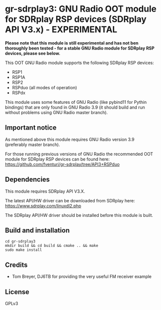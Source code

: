 # gr-sdrplay3: GNU Radio OOT module for SDRplay RSP devices (SDRplay API V3.x) - EXPERIMENTAL

**Please note that this module is still experimental and has not ben thoroughly been tested - for a stable GNU Radio module for SDRplay RSP devices, please see below.**

This OOT GNU Radio module supports the following SDRplay RSP devices:
  - RSP1
  - RSP1A
  - RSP2
  - RSPduo (all modes of operation)
  - RSPdx

This module uses some features of GNU Radio (like pybind11 for Pythin bindings) that are only found in GNU Radio 3.9 (it should build and run without problems using GNU Radio master branch).

## Important notice

As mentioned above this module requires GNU Radio version 3.9 (preferably master branch).

For those running previous versions of GNU Radio the recommended OOT module for SDRplay RSP devices can be found here: https://github.com/fventuri/gr-sdrplay/tree/API3+RSPduo

## Dependencies

This module requires SDRplay API V3.X.

The latest API/HW driver can be downloaded from SDRplay here: https://www.sdrplay.com/linuxdl2.php

The SDRplay API/HW driver should be installed before this module is built.

## Build and installation

```
cd gr-sdrplay3
mkdir build && cd build && cmake .. && make
sudo make install
```


## Credits

- Tom Breyer, DJ6TB for providing the very useful FM receiver example


## License

GPLv3
